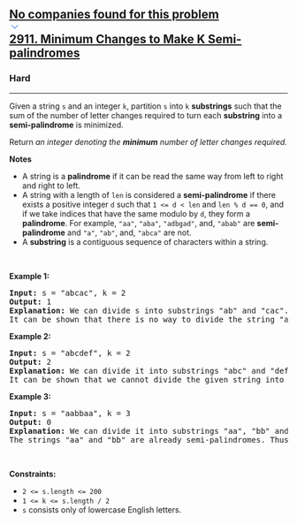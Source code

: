 <h2><a href="https://leetcode.com/problems/minimum-changes-to-make-k-semi-palindromes/"><div id="big-omega-company-tags"><div id="big-omega-topbar"><div class="companyTagsContainer" style="overflow-x: scroll; flex-wrap: nowrap;"><div class="companyTagsContainer--tag">No companies found for this problem</div></div><div class="companyTagsContainer--chevron"><div><svg version="1.1" id="icon" xmlns="http://www.w3.org/2000/svg" xmlns:xlink="http://www.w3.org/1999/xlink" x="0px" y="0px" viewBox="0 0 32 32" fill="#4087F1" xml:space="preserve" style="width: 20px;"><polygon points="16,22 6,12 7.4,10.6 16,19.2 24.6,10.6 26,12 "></polygon><rect id="_x3C_Transparent_Rectangle_x3E_" class="st0" fill="none" width="32" height="32"></rect></svg></div></div></div></div>2911. Minimum Changes to Make K Semi-palindromes</a></h2><h3>Hard</h3><hr><div><p>Given a string <code>s</code> and an integer <code>k</code>, partition <code>s</code> into <code>k</code> <strong>substrings</strong> such that the sum of the number of letter changes required to turn each <strong>substring</strong> into a <strong>semi-palindrome</strong> is minimized.</p>

<p>Return <em>an integer denoting the <strong>minimum</strong> number of letter changes required.</em></p>

<p><strong>Notes</strong></p>

<ul>
	<li>A string is a <strong>palindrome</strong> if it can be read the same way from left to right and right to left.</li>
	<li>A string with a length of <code>len</code> is considered a <strong>semi-palindrome</strong> if there exists a positive integer <code>d</code> such that <code>1 &lt;= d &lt; len</code> and <code>len % d == 0</code>, and if we take indices that have the same modulo by <code>d</code>, they form a <strong>palindrome</strong>. For example, <code>"aa"</code>, <code>"aba"</code>, <code>"adbgad"</code>, and, <code>"abab"</code> are <strong>semi-palindrome</strong> and <code>"a"</code>, <code>"ab"</code>, and, <code>"abca"</code> are not.</li>
	<li>A <strong>substring</strong> is a contiguous sequence of characters within a string.</li>
</ul>

<p>&nbsp;</p>
<p><strong class="example">Example 1:</strong></p>

<pre><strong>Input:</strong> s = "abcac", k = 2
<strong>Output:</strong> 1
<strong>Explanation:</strong> We can divide s into substrings "ab" and "cac". The string "cac" is already a semi-palindrome. If we change "ab" to "aa", it becomes a semi-palindrome with d = 1.
It can be shown that there is no way to divide the string "abcac" into two semi-palindrome substrings. Therefore, the answer would be at least 1.</pre>

<p><strong class="example">Example 2:</strong></p>

<pre><strong>Input:</strong> s = "abcdef", k = 2
<strong>Output:</strong> 2
<strong>Explanation:</strong> We can divide it into substrings "abc" and "def". Each of the substrings "abc" and "def" requires one change to become a semi-palindrome, so we need 2 changes in total to make all substrings semi-palindrome.
It can be shown that we cannot divide the given string into two substrings in a way that it would require less than 2 changes.</pre>

<p><strong class="example">Example 3:</strong></p>

<pre><strong>Input:</strong> s = "aabbaa", k = 3
<strong>Output:</strong> 0
<strong>Explanation:</strong> We can divide it into substrings "aa", "bb" and "aa".
The strings "aa" and "bb" are already semi-palindromes. Thus, the answer is zero.
</pre>

<p>&nbsp;</p>
<p><strong>Constraints:</strong></p>

<ul>
	<li><code>2 &lt;= s.length &lt;= 200</code></li>
	<li><code>1 &lt;= k &lt;= s.length / 2</code></li>
	<li><code>s</code> consists only of lowercase English letters.</li>
</ul>
</div>